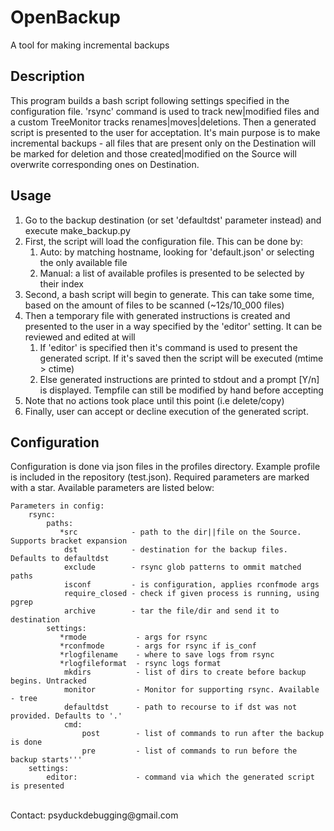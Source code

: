 # OpenBackup
A tool for making incremental backups

## Description
This program builds a bash script following settings specified in the configuration file. 'rsync' command is used to track new|modified files and a custom TreeMonitor tracks renames|moves|deletions. Then a generated script is presented to the user for acceptation. It's main purpose is to make incremental backups - all files that are present only on the Destination will be marked for deletion and those created|modified on the Source will overwrite corresponding ones on Destination.

## Usage
<ol>
<li>Go to the backup destination (or set 'defaultdst' parameter instead) and execute make_backup.py
<li>First, the script will load the configuration file. This can be done by:
<ol>
<li>Auto: by matching hostname, looking for 'default.json' or selecting the only available file</li>
<li>Manual: a list of available profiles is presented to be selected by their index</li>
</ol>
<li>Second, a bash script will begin to generate. This can take some time, based on the amount of files to be scanned (~12s/10_000 files)
<li>Then a temporary file with generated instructions is created and presented to the user in a way specified by the 'editor' setting. It can be reviewed and edited at will
<ol>
<li>If 'editor' is specified then it's command is used to present the generated script. If it's saved then the script will be executed (mtime > ctime)
<li>Else generated instructions are printed to stdout and a prompt [Y/n] is displayed. Tempfile can still be modified by hand before accepting
</ol>
<li>Note that no actions took place until this point (i.e delete/copy)
<li>Finally, user can accept or decline execution of the generated script.
</ol>

## Configuration
Configuration is done via json files in the profiles directory. Example profile is included in the repository (test.json). Required parameters are marked with a star. Available parameters are listed below:
```
Parameters in config:
    rsync:
        paths:
           *src            - path to the dir||file on the Source. Supports bracket expansion
            dst            - destination for the backup files. Defaults to defaultdst
            exclude        - rsync glob patterns to ommit matched paths
            isconf         - is configuration, applies rconfmode args
            require_closed - check if given process is running, using pgrep
            archive        - tar the file/dir and send it to destination
        settings:
           *rmode           - args for rsync
           *rconfmode       - args for rsync if is_conf
           *rlogfilename    - where to save logs from rsync
           *rlogfileformat  - rsync logs format
            mkdirs          - list of dirs to create before backup begins. Untracked
            monitor         - Monitor for supporting rsync. Available - tree
            defaultdst      - path to recourse to if dst was not provided. Defaults to '.'
            cmd:
                post        - list of commands to run after the backup is done
                pre         - list of commands to run before the backup starts'''
    settings:
        editor:             - command via which the generated script is presented
```
</br>
Contact: psyduckdebugging@gmail.com